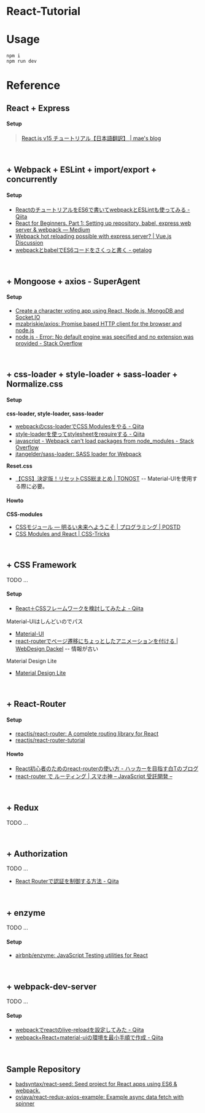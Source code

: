 React-Tutorial
======

# Usage

    npm i
    npm run dev

# Reference

## React + Express

#### Setup

> <a href="http://mae.chab.in/archives/2872" target="_blank">React.js v15 チュートリアル【日本語翻訳】 | mae&apos;s blog</a>

<br>

## + Webpack + ESLint + import/export + concurrently

#### Setup

- <a href="http://qiita.com/morizotter/items/9e2a7def6773a2a8e174" target="_blank">ReactのチュートリアルをES6で書いてwebpackとESLintも使ってみる - Qiita</a>
- <a href="https://medium.com/@viatsko/react-for-beginners-part-1-setting-up-repository-babel-express-web-server-webpack-a3a90cc05d1e#.6d3sozh4t" target="_blank">React for Beginners. Part 1: Setting up repository, babel, express web server &amp; webpack — Medium</a>
- <a href="http://forum.vuejs.org/topic/836/webpack-hot-reloading-possible-with-express-server/6" target="_blank">Webpack hot reloading possible with express server? | Vue.js Discussion</a>
- <a href="http://geta6.hatenablog.com/entry/2016/04/05/165201" target="_blank">webpackとbabelでES6コードをさくっと書く - getalog</a>

<br>

## + Mongoose + axios - SuperAgent

#### Setup

- <a href="http://sahatyalkabov.com/create-a-character-voting-app-using-react-nodejs-mongodb-and-socketio/" target="_blank">Create a character voting app using React, Node.js, MongoDB and Socket.IO</a>
- <a href="https://github.com/mzabriskie/axios" target="_blank">mzabriskie/axios: Promise based HTTP client for the browser and node.js</a>
- <a href="http://stackoverflow.com/questions/23595282/error-no-default-engine-was-specified-and-no-extension-was-provided" target="_blank">node.js - Error: No default engine was specified and no extension was provided - Stack Overflow</a>

<br>

## + css-loader + style-loader + sass-loader + Normalize.css

#### Setup

**css-loader, style-loader, sass-loader**

- <a href="http://qiita.com/_likr/items/c335dec5221024ad56bc" target="_blank">webpackのcss-loaderでCSS Modulesをやる - Qiita</a>
- <a href="http://qiita.com/nekobato/items/43122e0ff7d260b2b0cc" target="_blank">style-loaderを使ってstylesheetをrequireする - Qiita</a>
- <a href="http://stackoverflow.com/questions/35247851/webpack-cant-load-packages-from-node-modules" target="_blank">javascript - Webpack can&apos;t load packages from node_modules - Stack Overflow</a>
- <a href="https://github.com/jtangelder/sass-loader" target="_blank">jtangelder/sass-loader: SASS loader for Webpack</a>

**Reset.css**



- <a href="http://tonost.com/2015/03/10/%E3%80%90css%E3%80%91%E6%B1%BA%E5%AE%9A%E7%89%88%EF%BC%81%E3%83%AA%E3%82%BB%E3%83%83%E3%83%88css%E7%B7%8F%E3%81%BE%E3%81%A8%E3%82%81/" target="_blank">【CSS】決定版！リセットCSS総まとめ | TONOST</a>
-- Material-UIを使用する際に必要。

#### Howto

**CSS-modules**

- <a href="http://postd.cc/css-modules/" target="_blank">CSSモジュール ― 明るい未来へようこそ | プログラミング | POSTD</a>
- <a href="https://css-tricks.com/css-modules-part-3-react/" target="_blank">CSS Modules and React | CSS-Tricks</a>

<br>

## + CSS Framework

TODO ...

#### Setup

- <a href="http://qiita.com/usagi-f/items/9c675737ef44d0bfcb4e" target="_blank">React＋CSSフレームワークを検討してみたよ - Qiita</a>

Material-UIはしんどいのでパス

- <a href="http://www.material-ui.com/#/" target="_blank">Material-UI</a>
- <a href="http://webdesign-dackel.com/2015/11/03/react-router-animate/" target="_blank">react-routerでページ遷移にちょっとしたアニメーションを付ける | WebDesign Dackel</a>
-- 情報が古い

Material Design Lite

- <a href="https://getmdl.io/index.html" target="_blank">Material Design Lite</a>

<br>


## + React-Router

#### Setup

- <a href="https://github.com/reactjs/react-router" target="_blank">reactjs/react-router: A complete routing library for React</a>
- <a href="https://github.com/reactjs/react-router-tutorial" target="_blank">reactjs/react-router-tutorial</a>

#### Howto

- <a href="http://beck23.hatenablog.com/entry/2015/02/20/054900" target="_blank">React初心者のためのreact-routerの使い方 - ハッカーを目指す白Tのブログ</a>
- <a href="http://smart.ataglance.jp/2016-01-07-react-router/" target="_blank">react-router で ルーティング | スマホ神 – JavaScript 受託開発 –</a>



<br>

## + Redux

TODO ...

<br>

## + Authorization

TODO ...

- <a href="http://qiita.com/suin/items/b7275ff3eb3486380c7e" target="_blank">React Routerで認証を制御する方法 - Qiita</a>

<br>

## + enzyme

TODO ...

#### Setup

- <a href="https://github.com/airbnb/enzyme" target="_blank">airbnb/enzyme: JavaScript Testing utilities for React</a>

<br>

## + webpack-dev-server

TODO ...

#### Setup

- <a href="http://qiita.com/fknsy/items/d2e216ae7bbe7e72d695" target="_blank">webpackでreactのlive-reloadを設定してみた - Qiita</a>
- <a href="http://qiita.com/takaki@github/items/724d97a20d3ae194ded4" target="_blank">webpack+React+material-uiの環境を最小手順で作成 - Qiita</a>

<br>

## Sample Repository

- <a href="https://github.com/badsyntax/react-seed" target="_blank">badsyntax/react-seed: Seed project for React apps using ES6 &amp; webpack.</a>
- <a href="https://github.com/oviava/react-redux-axios-example" target="_blank">oviava/react-redux-axios-example: Example async data fetch with spinner</a>
